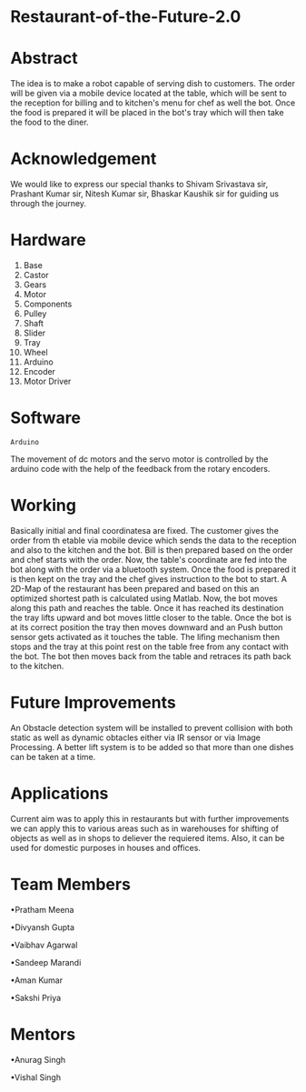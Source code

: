 # Restaurant-of-the-Future-2.0

# Abstract
	
The idea is to make a robot capable of serving dish to customers. The order will be given via a mobile device located at the table, which will be sent to the reception for billing and to kitchen's menu for chef as well the bot.
Once the food is prepared it will be placed in the bot's tray which will then take the food to the diner.  

# Acknowledgement

We would like to express our special thanks to Shivam Srivastava sir, Prashant Kumar sir, Nitesh Kumar sir, Bhaskar Kaushik sir for guiding us through the journey.

# Hardware

1. Base
2. Castor
3. Gears
4. Motor
5. Components
6. Pulley
7. Shaft
8. Slider
9. Tray
10. Wheel
11. Arduino
12. Encoder
13. Motor Driver

# Software
	Arduino
The movement of dc motors and the servo motor is controlled by the arduino code with the help of the feedback from the rotary encoders.

# Working

Basically initial and final coordinatesa are fixed. The customer gives the order from th etable via mobile device which sends the data to the reception and also to the kitchen and the bot. Bill is then prepared based on the order and chef starts with the order. Now, the table's coordinate are fed into the bot along with the order via a bluetooth system.
Once the food is prepared it is then kept on the tray and the chef gives instruction to the bot to start.
A 2D-Map of the restaurant has been prepared and based on this an optimized shortest path is calculated using Matlab. Now, the bot moves along this path and reaches the table. Once it has reached its destination the tray lifts upward and bot moves little closer to the table.
Once the bot is at its correct position the tray then moves downward and an Push button sensor gets activated as it touches the table. The lifing mechanism then stops and the tray at this point rest on the table free from any contact with the bot. The bot then moves back from the table and retraces its path back to the kitchen.
	
# Future Improvements

An Obstacle detection system will be installed to prevent collision with both static as well as dynamic obtacles either via IR sensor or via Image Processing.
A better lift system is to be added so that more than one dishes can be taken at a time. 	

# Applications

Current aim was to apply this in restaurants but with further improvements we can apply this to various areas such as in warehouses for shifting of objects as well as in shops to deliever the requiered items.
Also, it can be used for domestic purposes in houses and offices. 
 
# Team Members

•Pratham Meena

•Divyansh Gupta

•Vaibhav Agarwal

•Sandeep Marandi

•Aman Kumar

•Sakshi Priya

# Mentors

•Anurag Singh

•Vishal Singh
